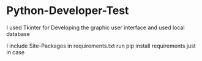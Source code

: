 # Python-Developer-Test

I used Tkinter for Developing the graphic user interface and used local database 

I include Site-Packages in requirements.txt run pip install requirements just in case
